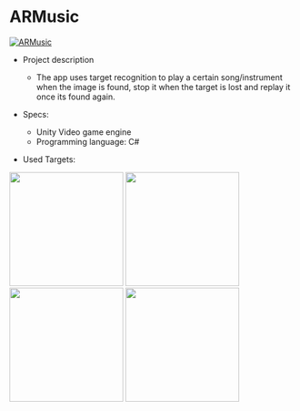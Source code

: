 # ARMusic

[![ARMusic](https://i.imgur.com/I6aRKrR.png=100x)](https://www.youtube.com/watch?v=sUBnw9nx9Kw&feature=youtu.be "ARMusic")

 
 
- Project description
  - The app uses target recognition to play a certain song/instrument when the image is found, stop it when the target is lost and replay it once its found again.
 
- Specs:
  - Unity Video game engine
  - Programming language: C#



- Used Targets:
 
 
 <img src="https://i.imgur.com/E4KR5zZ.jpg" width="200" height="200"/>                <img src="https://i.imgur.com/HhGLDGs.jpg" width="200" height="200"/>
 <img src="https://i.imgur.com/CrvWOkq.jpg" width="200" height="200"/>                <img src="https://i.imgur.com/YF3pP4B.jpg" width="200" height="200"/>
 
 
